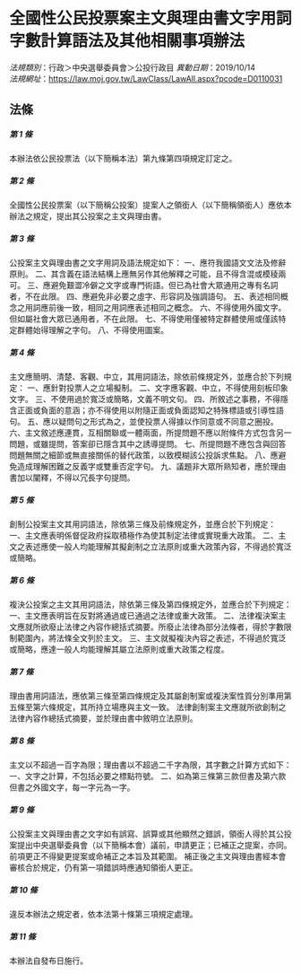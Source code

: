 # 全國性公民投票案主文與理由書文字用詞字數計算語法及其他相關事項辦法

*法規類別*：行政＞中央選舉委員會＞公投行政目
*異動日期*：2019/10/14  
*法規網址*：https://law.moj.gov.tw/LawClass/LawAll.aspx?pcode=D0110031



## 法條
##### 第 1 條
本辦法依公民投票法（以下簡稱本法）第九條第四項規定訂定之。

##### 第 2 條
全國性公民投票案（以下簡稱公投案）提案人之領銜人（以下簡稱領銜人）應依本辦法之規定，提出其公投案之主文與理由書。

##### 第 3 條
公投案主文與理由書之文字用詞及語法規定如下：
一、應符我國語文文法及修辭原則。
二、其含義在語法結構上應無另作其他解釋之可能，且不得含混或模稜兩可。
三、應避免艱澀冷僻之文字或專門術語。但已為社會大眾通用之專有名詞者，不在此限。
四、應避免非必要之虛字、形容詞及強調語句。
五、表述相同概念之用詞應前後一致，相同之用詞應表述相同之概念。
六、不得使用外國文字。但如屬社會大眾已通用者，不在此限。
七、不得使用僅被特定群體使用或僅該特定群體始得理解之字句。
八、不得使用圖案。

##### 第 4 條
主文應簡明、清楚、客觀、中立，其用詞語法，除依前條規定外，並應合於下列規定：
一、應針對投票人之立場擬制。
二、文字應客觀、中立，不得使用刻板印象文字。
三、不使用過於寬泛或簡略，文義不明文句。
四、所敘述之事務，不得隱含正面或負面的意涵；亦不得使用以附隨正面或負面認知之特殊標語或引導性語句。
五、應以疑問句之形式為之，並使投票人得據以作同意或不同意之圈投。
六、主文敘述應連貫，互相關聯或一體兩面，所提問題不應以附條件方式包含另一問題，或雖提問，答案卻已隱含其中之誘導提問。
七、所提問題不應包含與回答問題無關之細節或無直接關係的替代政策，以致模糊該公投訴求焦點。
八、應避免造成理解困難之反義字或雙重否定字句。
九、議題非大眾所熟知者，應於理由書加以闡釋，不得以冗長字句提問。

##### 第 5 條
創制公投案主文其用詞語法，除依第三條及前條規定外，並應合於下列規定：
一、主文應表明係督促政府採取積極作為使其制定法律或實現重大政策。
二、主文之表述應使一般人均能理解其擬創制之立法原則或重大政策內容，不得過於寬泛或簡略。

##### 第 6 條
複決公投案之主文其用詞語法，除依第三條及第四條規定外，並應合於下列規定：
一、主文應表明旨在反對將通過或已通過之法律或重大政策。
二、法律複決案主文應就所欲廢止法律之內容作總括式摘要。所廢止法律為部分法條者，得於字數限制範圍內，將法條全文列於主文。
三、主文就擬複決內容之表述，不得過於寬泛或簡略，應達一般人均能理解其屬立法原則或重大政策之程度。

##### 第 7 條
理由書用詞語法，應依第三條至第四條規定及其屬創制案或複決案性質分別準用第五條至第六條規定，其所持立場應與主文一致。
法律創制案主文應就所欲創制之法律內容作總括式摘要，並於理由書中敘明立法原則。

##### 第 8 條
主文以不超過一百字為限；理由書以不超過二千字為限，其字數之計算方式如下：
一、文字之計算，不包括必要之標點符號。
二、如為第三條第三款但書及第六款但書之外國文字，每一字元為一字。

##### 第 9 條
公投案主文與理由書之文字如有誤寫、誤算或其他顯然之錯誤，領銜人得於其公投案提出中央選舉委員會（以下簡稱本會）議前，申請更正；已補正之提案，亦同。
前項更正不得變更提案或命補正之本旨及其範圍。
補正後之主文與理由書經本會審核合於規定，仍有第一項錯誤時應通知領銜人更正。

##### 第 10 條
違反本辦法之規定者，依本法第十條第三項規定處理。

##### 第 11 條
本辦法自發布日施行。


